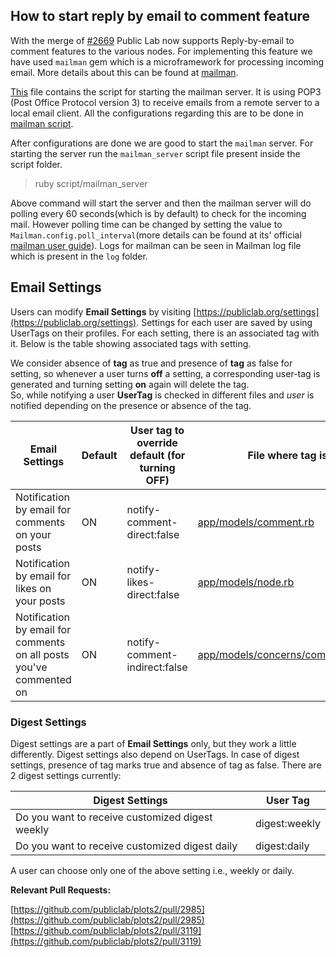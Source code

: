 ## How to start reply by email to comment feature

With the merge of [#2669](https://github.com/publiclab/plots2/pull/2669) Public Lab now supports Reply-by-email to comment features to the various nodes. For implementing this feature we have used `mailman` gem which is a microframework for processing incoming email. More details about this can be found at [mailman](https://github.com/mailman/mailman).

[This](https://github.com/publiclab/plots2/blob/master/script/mailman_server) file contains the script for starting the mailman server. It is using POP3 (Post Office Protocol version 3) to receive emails from a remote server to a local email client. All the configurations regarding this are to be done in [mailman script](https://github.com/publiclab/plots2/blob/master/script/mailman_server). 

After configurations are done we are good to start the `mailman` server. For starting the server run the `mailman_server` script file present inside the script folder.

> ruby script/mailman_server

Above command will start the server and then the mailman server will do polling every 60 seconds(which is by default) to check for the incoming mail. However polling time can be changed by setting the value to `Mailman.config.poll_interval`(more details can be found at its' official [mailman user guide](https://github.com/mailman/mailman/blob/master/USER_GUIDE.md)). Logs for mailman can be seen in Mailman log file which is present in the `log` folder.

## Email Settings

Users can modify **Email Settings** by visiting [https://publiclab.org/settings](https://publiclab.org/settings). Settings for each user are saved by using UserTags on their profiles. 
For each setting, there is an associated tag with it. Below is the table showing associated tags with setting. 

We consider absence of **tag** as true and presence of **tag** as false for setting, so whenever a user turns **off** a setting, a corresponding user-tag is generated and turning setting **on** again will delete the tag.  
So, while notifying a user **UserTag** is checked in different files and _user_ is notified depending on the presence or absence of the tag.

| Email Settings | Default | User tag to override default (for turning OFF) | File where tag is used |
| ------------- | ------------- | ----------- | ----------- |
| Notification by email for comments on your posts | ON | notify-comment-direct:false | [app/models/comment.rb](https://github.com/publiclab/plots2/blob/master/app/models/comment.rb#L135) |
| Notification by email for likes on your posts | ON |notify-likes-direct:false | [app/models/node.rb](https://github.com/publiclab/plots2/blob/master/app/models/node.rb#L906) |
| Notification by email for comments on all posts you've commented on | ON | notify-comment-indirect:false | [app/models/concerns/comments_shared.rb](https://github.com/publiclab/plots2/blob/master/app/models/concerns/comments_shared.rb#L24) |


### Digest Settings

Digest settings are a part of **Email Settings** only, but they work a little differently. Digest settings also depend on UserTags. 
In case of digest settings, presence of tag marks true and absence of tag as false. There are 2 digest settings currently:  
   
| Digest Settings | User Tag |
| ------------- | ------------- |
| Do you want to receive customized digest weekly | digest:weekly |
| Do you want to receive customized digest daily | digest:daily |

A user can choose only one of the above setting i.e., weekly or daily.

**Relevant Pull Requests:** 

[https://github.com/publiclab/plots2/pull/2985](https://github.com/publiclab/plots2/pull/2985)    
[https://github.com/publiclab/plots2/pull/3119](https://github.com/publiclab/plots2/pull/3119)
